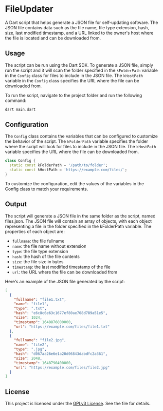 # FileUpdater

A Dart script that helps generate a JSON file for self-updating software. The JSON file contains data such as the file name, file type extension, hash, size, last modified timestamp, and a URL linked to the owner's host where the file is located and can be downloaded from.

## Usage

The script can be run using the Dart SDK. To generate a JSON file, simply run the script and it will scan the folder specified in the `kFolderPath` variable in the `Config` class for files to include in the JSON file. The `kHostPath` variable in the `Config` class specifies the URL where the file can be downloaded from.

To run the script, navigate to the project folder and run the following command:
```dart
dart main.dart
```

## Configuration

The `Config` class contains the variables that can be configured to customize the behavior of the script. The `kFolderPath` variable specifies the folder where the script will look for files to include in the JSON file. The `kHostPath` variable specifies the URL where the file can be downloaded from.

```dart
class Config {
  static const kFolderPath = '/path/to/folder';
  static const kHostPath = 'https://example.com/files/';
}
```

To customize the configuration, edit the values of the variables in the Config class to match your requirements.

## Output

The script will generate a JSON file in the same folder as the script, named files.json. The JSON file will contain an array of objects, with each object representing a file in the folder specified in the kFolderPath variable. The properties of each object are:

* `fullname`: the file fullname<br>
* `name`: the file name without extension<br>
* `type`: the file type extension<br>
* `hash`: the hash of the file contents<br>
* `size`: the file size in bytes<br>
* `timestamp`: the last modified timestamp of the file<br>
* `url`: the URL where the file can be downloaded from<br>

Here's an example of the JSON file generated by the script:
```json
[
  {
    "fullname": "file1.txt",
    "name": "file1",
    "type": ".txt",
    "hash": "e6c8c6e63c1677ef80ae708d789a51e5",
    "size": 1024,
    "timestamp": 1648876800000,
    "url": "https://example.com/files/file1.txt"
  },
  {
    "fullname": "file2.jpg",
    "name": "file2",
    "type": ".jpg",
    "hash": "d067aa26e6e1a20d06843dabdfc2a361",
    "size": 2048,
    "timestamp": 1648790400000,
    "url": "https://example.com/files/file2.jpg"
  }
]
```

## License
This project is licensed under the [GPLv3 License](https://github.com/NoIdeaIndustry/FileUpdater/blob/main/LICENSE). See the file for details.